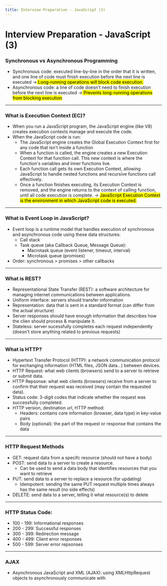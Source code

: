 ```yaml
---
title: Interview Preparation - JavaScript (3)
---
```


# Interview Preparation - JavaScript (3)

### Synchronous vs Asynchronous Programming
- Synchronous code: executed line-by-line in the order that it is written, and one line of code must finish execution before the next line is executed &rarr;<mark> Long-running operations will block code execution.</mark>
- Asynchronous code: a line of code doesn't need to finish execution before the next line is executed &rarr;<mark> Prevents long-running operations from blocking execution</mark>

---

### What is Execution Context (EC)?
- When you run a JavaScript program, the JavaScript engine (like V8) creates execution contexts manage and execute the code.
- When the JavaScript code is run:
    - The JavaScript engine creates the Global Execution Context first for any code that isn't inside a function
    - When a function is called, the engine creates a new Execution Context for that function call. This new context is where the function's variables and inner functions live. 
    - Each function call gets its own Execution Context, allowing JavaScript to handle nested functions and recursive functions call effectively. 
    - Once a function finishes executing, its Execution Context is removed, and the engine returns to the context of calling function, until all code execution is complete. 
&rarr; <mark>JavaScript Execution Context is the environment in which JavaScript code is executed.</mark>

---

### What is Event Loop in JavaScript?
- Event loop is a runtime model that handles execution of synchronous and asynchronous code using these data structures:
    - Call stack
    - Task queue (aka Callback Queue, Message Queue):
        - Macrotask queue (event listener, timeout, interval)
        - Microtask queue (promises)
- Order: synchronous > promises > other callbacks

---

### What is REST?
- Representational State Transfer (REST): a software architecture for managing internet communications between applications.
- Uniform interface: servers should transfer information
- Representation: data that is sent in a standard format (can differ from the actual structure)
- Server responses should have enough information that describes how the clien should process & manipulate it.
- Stateless: server sucessfully completes each request independently (doesn't store anything related to previous requests)

---

### What is HTTP? 
- Hypertext Transfer Protocol (HTTP): a network communication protocol for exchanging information (HTML files, JSON data...) between devices. 
- HTTP Request: what web clients (browsers) send to a server to retrieve or submit data. 
- HTTP Repsonse: what web clients (browsers) receive from a server to confirm that their request was received (may contain the requested data).
- Status code: 3-digit codes that indicate whether the request was successfully completed. 
- HTTP version, destination url, HTTP method:
    - Headers: contains core information (browser, data type) in key-value pairs
    - Body (optional): the part of the request or response that contains the data

---

### HTTP Request Methods
- GET: request data from a specifc resource (should not have a body)
- POST: send data to a server to create a resource.
    - Can be used to send a data body that identifies resources that you want to retrieve
- PUT: send data to a server to replace a resource (for updating)
    - Idempotent: sending the same PUT request multiple times always has the same result (no side effects)
- DELETE: send data to a server, telling it what resource(s) to delete

---

### HTTP Status Code:
- 100 - 199: Informational responses
- 200 - 299: Successful responses
- 300 - 399: Redirection message
- 400 - 499: Client error responses
- 500 - 599: Server error repsonses

---

### AJAX
- Asynchronous JavaScript and XML (AJAX): using XMLHttpRequest objects to asynchronously communicate with 